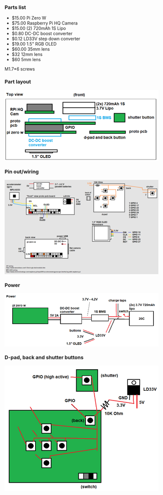 ### Parts list

- $15.00 Pi Zero W
- $75.00 Raspberry Pi HQ Camera
- $15.00 (2) 720mAh 1S Lipo
- $0.80 DC-DC boost converter
- $0.12 LD33V step down converter
- $19.00 1.5" RGB OLED
- $60.00 35mm lens
- $32 12mm lens
- $60 5mm lens

M1.7*6 screws

### Part layout

<img src="./part-layout.png"/>

### Pin out/wiring

<img src="./wiring.png"/>

### Power

<img src="./power.png"/>

### D-pad, back and shutter buttons

<img src="./buttons.png"/>
